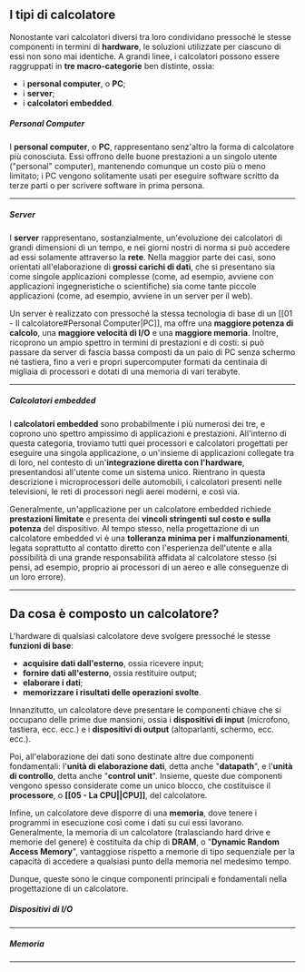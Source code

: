 ## I tipi di calcolatore

Nonostante vari calcolatori diversi tra loro condividano pressoché le stesse componenti in termini di **hardware**, le soluzioni utilizzate per ciascuno di essi non sono mai identiche. A grandi linee, i calcolatori possono essere raggruppati in **tre macro-categorie** ben distinte, ossia:
- i **personal computer**, o **PC**;
- i **server**;
- i **calcolatori embedded**.

##### Personal Computer

I **personal computer**, o **PC**, rappresentano senz'altro la forma di calcolatore più conosciuta. Essi offrono delle buone prestazioni a un singolo utente ("personal" computer), mantenendo comunque un costo più o meno limitato; i PC vengono solitamente usati per eseguire software scritto da terze parti o per scrivere software in prima persona.
___
##### Server

I **server** rappresentano, sostanzialmente, un'evoluzione dei calcolatori di grandi dimensioni di un tempo, e nei giorni nostri di norma si può accedere ad essi solamente attraverso la **rete**. Nella maggior parte dei casi, sono orientati all'elaborazione di **grossi carichi di dati**, che si presentano sia come singole applicazioni complesse (come, ad esempio, avviene con applicazioni ingegneristiche o scientifiche) sia come tante piccole applicazioni (come, ad esempio, avviene in un server per il web).

Un server è realizzato con pressoché la stessa tecnologia di base di un [[01 - Il calcolatore#Personal Computer|PC]], ma offre una **maggiore potenza di calcolo**, una **maggiore velocità di I/O** e una **maggiore memoria**. Inoltre, ricoprono un ampio spettro in termini di prestazioni e di costi: si può passare da server di fascia bassa composti da un paio di PC senza schermo né tastiera, fino a veri e propri supercomputer formati da centinaia di migliaia di processori e dotati di una memoria di vari terabyte.
___
##### Calcolatori embedded

I **calcolatori embedded** sono probabilmente i più numerosi dei tre, e coprono uno spettro ampissimo di applicazioni e prestazioni. All'interno di questa categoria, troviamo tutti quei processori e calcolatori progettati per eseguire una singola applicazione, o un'insieme di applicazioni collegate tra di loro, nel contesto di un'**integrazione diretta con l'hardware**, presentandosi all'utente come un sistema unico. Rientrano in questa descrizione i microprocessori delle automobili, i calcolatori presenti nelle televisioni, le reti di processori negli aerei moderni, e così via.

Generalmente, un'applicazione per un calcolatore embedded richiede **prestazioni limitate** e presenta dei **vincoli stringenti sul costo e sulla potenza** del dispositivo. Al tempo stesso, nella progettazione di un calcolatore embedded vi è una **tolleranza minima per i malfunzionamenti**, legata soprattutto al contatto diretto con l'esperienza dell'utente e alla possibilità di una grande responsabilità affidata al calcolatore stesso (si pensi, ad esempio, proprio ai processori di un aereo e alle conseguenze di un loro errore).
___
## Da cosa è composto un calcolatore?

L'hardware di qualsiasi calcolatore deve svolgere pressoché le stesse **funzioni di base**:
- **acquisire dati dall'esterno**, ossia ricevere input;
- **fornire dati all'esterno**, ossia restituire output;
- **elaborare i dati**;
- **memorizzare i risultati delle operazioni svolte**.

Innanzitutto, un calcolatore deve presentare le componenti chiave che si occupano delle prime due mansioni, ossia i **dispositivi di input** (microfono, tastiera, ecc. ecc.) e i **dispositivi di output** (altoparlanti, schermo, ecc. ecc.).

Poi, all'elaborazione dei dati sono destinate altre due componenti fondamentali: l'**unità di elaborazione dati**, detta anche "**datapath**", e l'**unità di controllo**, detta anche "**control unit**". Insieme, queste due componenti vengono spesso considerate come un unico blocco, che costituisce il **processore**, o **[[05 - La CPU||CPU]]**, del calcolatore.

Infine, un calcolatore deve disporre di una **memoria**, dove tenere i programmi in esecuzione così come i dati su cui essi lavorano. Generalmente, la memoria di un calcolatore (tralasciando hard drive e memorie del genere) è costituita da chip di **DRAM**, o "**Dynamic Random Access Memory**", vantaggiose rispetto a memorie di tipo sequenziale per la capacità di accedere a qualsiasi punto della memoria nel medesimo tempo.

Dunque, queste sono le cinque componenti principali e fondamentali nella progettazione di un calcolatore.

##### Dispositivi di I/O


___
##### Memoria


___

